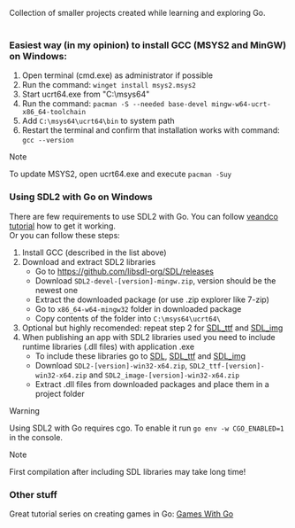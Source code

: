 Collection of smaller projects created while learning and exploring Go.
<br><br>

### Easiest way (in my opinion) to install GCC (MSYS2 and MinGW) on Windows:
1. Open terminal (cmd.exe) as administrator if possible
2. Run the command: ```winget install msys2.msys2```
3. Start ucrt64.exe from "C:\msys64"
4. Run the command: ```pacman -S --needed base-devel mingw-w64-ucrt-x86_64-toolchain```
5. Add ```C:\msys64\ucrt64\bin``` to system path
6. Restart the terminal and confirm that installation works with command: ```gcc --version```

> [!Note]
> To update MSYS2, open ucrt64.exe and execute ```pacman -Suy```


### Using SDL2 with Go on Windows
There are few requirements to use SDL2 with Go. You can follow [veandco tutorial](https://github.com/veandco/go-sdl2?tab=readme-ov-file#requirements) how to get it working.  
Or you can follow these steps:
1. Install GCC (described in the list above)  
2. Download and extract SDL2 libraries  
   - Go to https://github.com/libsdl-org/SDL/releases
   - Download ```SDL2-devel-[version]-mingw.zip```, version should be the newest one
   - Extract the downloaded package (or use .zip explorer like 7-zip)
   - Go to ```x86_64-w64-mingw32``` folder in downloaded package
   - Copy contents of the folder into ```C:\msys64\ucrt64\```
3. Optional but highly recomended: repeat step 2 for [SDL_ttf](https://github.com/libsdl-org/SDL_ttf/releases) and [SDL_img](https://github.com/libsdl-org/SDL_image/releases)
4. When publishing an app with SDL2 libraries used you need to include runtime libraries (.dll files) with application .exe
   - To include these libraries go to [SDL](https://github.com/libsdl-org/SDL/releases), [SDL_ttf](https://github.com/libsdl-org/SDL_ttf/releases) and [SDL_img](https://github.com/libsdl-org/SDL_image/releases)
   - Download ```SDL2-[version]-win32-x64.zip```, ```SDL2_ttf-[version]-win32-x64.zip``` and ```SDL2_image-[version]-win32-x64.zip```
   - Extract .dll files from downloaded packages and place them in a project folder

> [!warning]
> Using SDL2 with Go requires cgo. To enable it run ```go env -w CGO_ENABLED=1``` in the console.

> [!Note]
> First compilation after including SDL libraries may take long time!


### Other stuff
Great tutorial series on creating games in Go: [Games With Go](https://www.youtube.com/watch?v=9D4yH7e_ea8&list=PLDZujg-VgQlZUy1iCqBbe5faZLMkA3g2x)

